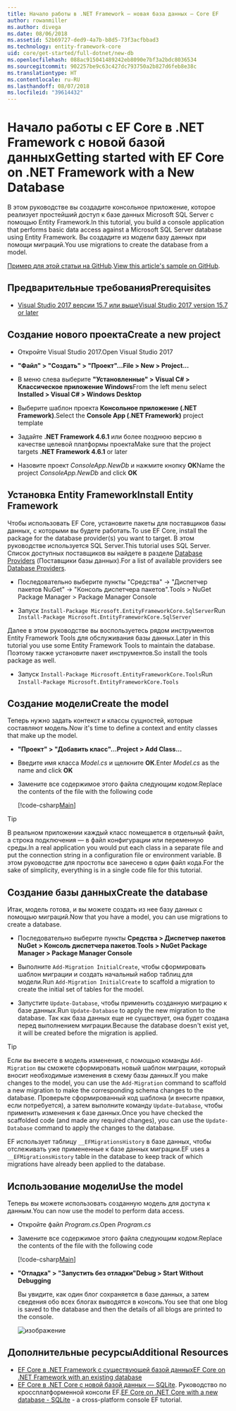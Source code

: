 ```yaml
---
title: Начало работы в .NET Framework — новая база данных — Core EF
author: rowanmiller
ms.author: divega
ms.date: 08/06/2018
ms.assetid: 52b69727-ded9-4a7b-b8d5-73f3acfbbad3
ms.technology: entity-framework-core
uid: core/get-started/full-dotnet/new-db
ms.openlocfilehash: 088ac915041489242eb8090e7bf3a2bdc8036534
ms.sourcegitcommit: 902257be9c63c427dc793750a2b827d6feb8e38c
ms.translationtype: HT
ms.contentlocale: ru-RU
ms.lasthandoff: 08/07/2018
ms.locfileid: "39614432"
---
```

# <a name="getting-started-with-ef-core-on-net-framework-with-a-new-database"></a><span data-ttu-id="1a321-102">Начало работы с EF Core в .NET Framework с новой базой данных</span><span class="sxs-lookup"><span data-stu-id="1a321-102">Getting started with EF Core on .NET Framework with a New Database</span></span>

<span data-ttu-id="1a321-103">В этом руководстве вы создадите консольное приложение, которое реализует простейший доступ к базе данных Microsoft SQL Server с помощью Entity Framework.</span><span class="sxs-lookup"><span data-stu-id="1a321-103">In this tutorial, you build a console application that performs basic data access against a Microsoft SQL Server database using Entity Framework.</span></span> <span data-ttu-id="1a321-104">Вы создадите из модели базу данных при помощи миграций.</span><span class="sxs-lookup"><span data-stu-id="1a321-104">You use migrations to create the database from a model.</span></span>

<span data-ttu-id="1a321-105">[Пример для этой статьи на GitHub](https://github.com/aspnet/EntityFramework.Docs/tree/master/samples/core/GetStarted/FullNet/ConsoleApp.NewDb).</span><span class="sxs-lookup"><span data-stu-id="1a321-105">[View this article's sample on GitHub](https://github.com/aspnet/EntityFramework.Docs/tree/master/samples/core/GetStarted/FullNet/ConsoleApp.NewDb).</span></span>

## <a name="prerequisites"></a><span data-ttu-id="1a321-106">Предварительные требования</span><span class="sxs-lookup"><span data-stu-id="1a321-106">Prerequisites</span></span>

* [<span data-ttu-id="1a321-107">Visual Studio 2017 версии 15.7 или выше</span><span class="sxs-lookup"><span data-stu-id="1a321-107">Visual Studio 2017 version 15.7 or later</span></span>](https://www.visualstudio.com/downloads/)

## <a name="create-a-new-project"></a><span data-ttu-id="1a321-108">Создание нового проекта</span><span class="sxs-lookup"><span data-stu-id="1a321-108">Create a new project</span></span>

* <span data-ttu-id="1a321-109">Откройте Visual Studio 2017.</span><span class="sxs-lookup"><span data-stu-id="1a321-109">Open Visual Studio 2017</span></span>

* <span data-ttu-id="1a321-110">**"Файл" > "Создать" > "Проект"…**</span><span class="sxs-lookup"><span data-stu-id="1a321-110">**File > New > Project...**</span></span>

* <span data-ttu-id="1a321-111">В меню слева выберите **"Установленные" > Visual C# > Классическое приложение Windows**</span><span class="sxs-lookup"><span data-stu-id="1a321-111">From the left menu select **Installed > Visual C# > Windows Desktop**</span></span>

* <span data-ttu-id="1a321-112">Выберите шаблон проекта **Консольное приложение (.NET Framework)**.</span><span class="sxs-lookup"><span data-stu-id="1a321-112">Select the **Console App (.NET Framework)** project template</span></span>

* <span data-ttu-id="1a321-113">Задайте **.NET Framework 4.6.1** или более позднюю версию в качестве целевой платформы проекта</span><span class="sxs-lookup"><span data-stu-id="1a321-113">Make sure that the project targets **.NET Framework 4.6.1** or later</span></span>

* <span data-ttu-id="1a321-114">Назовите проект *ConsoleApp.NewDb* и нажмите кнопку **ОК**</span><span class="sxs-lookup"><span data-stu-id="1a321-114">Name the project *ConsoleApp.NewDb* and click **OK**</span></span>

## <a name="install-entity-framework"></a><span data-ttu-id="1a321-115">Установка Entity Framework</span><span class="sxs-lookup"><span data-stu-id="1a321-115">Install Entity Framework</span></span>

<span data-ttu-id="1a321-116">Чтобы использовать EF Core, установите пакеты для поставщиков базы данных, с которыми вы будете работать.</span><span class="sxs-lookup"><span data-stu-id="1a321-116">To use EF Core, install the package for the database provider(s) you want to target.</span></span> <span data-ttu-id="1a321-117">В этом руководстве используется SQL Server.</span><span class="sxs-lookup"><span data-stu-id="1a321-117">This tutorial uses SQL Server.</span></span> <span data-ttu-id="1a321-118">Список доступных поставщиков вы найдете в разделе [Database Providers](../../providers/index.md) (Поставщики базы данных).</span><span class="sxs-lookup"><span data-stu-id="1a321-118">For a list of available providers see [Database Providers](../../providers/index.md).</span></span>

* <span data-ttu-id="1a321-119">Последовательно выберите пункты "Средства" -> "Диспетчер пакетов NuGet" -> "Консоль диспетчера пакетов".</span><span class="sxs-lookup"><span data-stu-id="1a321-119">Tools > NuGet Package Manager > Package Manager Console</span></span>

* <span data-ttu-id="1a321-120">Запуск `Install-Package Microsoft.EntityFrameworkCore.SqlServer`</span><span class="sxs-lookup"><span data-stu-id="1a321-120">Run `Install-Package Microsoft.EntityFrameworkCore.SqlServer`</span></span>

<span data-ttu-id="1a321-121">Далее в этом руководстве вы воспользуетесь рядом инструментов Entity Framework Tools для обслуживания базы данных.</span><span class="sxs-lookup"><span data-stu-id="1a321-121">Later in this tutorial you use some Entity Framework Tools to maintain the database.</span></span> <span data-ttu-id="1a321-122">Поэтому также установите пакет инструментов.</span><span class="sxs-lookup"><span data-stu-id="1a321-122">So install the tools package as well.</span></span>

* <span data-ttu-id="1a321-123">Запуск `Install-Package Microsoft.EntityFrameworkCore.Tools`</span><span class="sxs-lookup"><span data-stu-id="1a321-123">Run `Install-Package Microsoft.EntityFrameworkCore.Tools`</span></span>

## <a name="create-the-model"></a><span data-ttu-id="1a321-124">Создание модели</span><span class="sxs-lookup"><span data-stu-id="1a321-124">Create the model</span></span>

<span data-ttu-id="1a321-125">Теперь нужно задать контекст и классы сущностей, которые составляют модель.</span><span class="sxs-lookup"><span data-stu-id="1a321-125">Now it's time to define a context and entity classes that make up the model.</span></span>

* <span data-ttu-id="1a321-126">**"Проект" > "Добавить класс"…**</span><span class="sxs-lookup"><span data-stu-id="1a321-126">**Project > Add Class...**</span></span>

* <span data-ttu-id="1a321-127">Введите имя класса *Model.cs* и щелкните **ОК**.</span><span class="sxs-lookup"><span data-stu-id="1a321-127">Enter *Model.cs* as the name and click **OK**</span></span>

* <span data-ttu-id="1a321-128">Замените все содержимое этого файла следующим кодом:</span><span class="sxs-lookup"><span data-stu-id="1a321-128">Replace the contents of the file with the following code</span></span>

  [!code-csharp[Main](../../../../samples/core/GetStarted/FullNet/ConsoleApp.NewDb/Model.cs)] 

> [!TIP]  
> <span data-ttu-id="1a321-129">В реальном приложении каждый класс помещается в отдельный файл, а строка подключения — в файл конфигурации или переменную среды.</span><span class="sxs-lookup"><span data-stu-id="1a321-129">In a real application you would put each class in a separate file and put the connection string in a configuration file or environment variable.</span></span> <span data-ttu-id="1a321-130">В этом руководстве для простоты все занесено в один файл кода.</span><span class="sxs-lookup"><span data-stu-id="1a321-130">For the sake of simplicity, everything is in a single code file for this tutorial.</span></span>

## <a name="create-the-database"></a><span data-ttu-id="1a321-131">Создание базы данных</span><span class="sxs-lookup"><span data-stu-id="1a321-131">Create the database</span></span>

<span data-ttu-id="1a321-132">Итак, модель готова, и вы можете создать из нее базу данных с помощью миграций.</span><span class="sxs-lookup"><span data-stu-id="1a321-132">Now that you have a model, you can use migrations to create a database.</span></span>

* <span data-ttu-id="1a321-133">Последовательно выберите пункты **Средства > Диспетчер пакетов NuGet > Консоль диспетчера пакетов**.</span><span class="sxs-lookup"><span data-stu-id="1a321-133">**Tools > NuGet Package Manager > Package Manager Console**</span></span>

* <span data-ttu-id="1a321-134">Выполните `Add-Migration InitialCreate`, чтобы сформировать шаблон миграции и создать начальный набор таблиц для модели.</span><span class="sxs-lookup"><span data-stu-id="1a321-134">Run `Add-Migration InitialCreate` to scaffold a migration to create the initial set of tables for the model.</span></span>

* <span data-ttu-id="1a321-135">Запустите `Update-Database`, чтобы применить созданную миграцию к базе данных.</span><span class="sxs-lookup"><span data-stu-id="1a321-135">Run `Update-Database` to apply the new migration to the database.</span></span> <span data-ttu-id="1a321-136">Так как база данных еще не существует, она будет создана перед выполнением миграции.</span><span class="sxs-lookup"><span data-stu-id="1a321-136">Because the database doesn't exist yet, it will be created before the migration is applied.</span></span>

> [!TIP]  
> <span data-ttu-id="1a321-137">Если вы внесете в модель изменения, с помощью команды `Add-Migration` вы сможете сформировать новый шаблон миграции, который вносит необходимые изменения в схему базы данных.</span><span class="sxs-lookup"><span data-stu-id="1a321-137">If you make changes to the model, you can use the `Add-Migration` command to scaffold a new migration to make the corresponding schema changes to the database.</span></span> <span data-ttu-id="1a321-138">Проверьте сформированный код шаблона (и внесите правки, если потребуется), а затем выполните команду `Update-Database`, чтобы применить изменения к базе данных.</span><span class="sxs-lookup"><span data-stu-id="1a321-138">Once you have checked the scaffolded code (and made any required changes), you can use the `Update-Database` command to apply the changes to the database.</span></span>
>
> <span data-ttu-id="1a321-139">EF использует таблицу `__EFMigrationsHistory` в базе данных, чтобы отслеживать уже примененные к базе данных миграции.</span><span class="sxs-lookup"><span data-stu-id="1a321-139">EF uses a `__EFMigrationsHistory` table in the database to keep track of which migrations have already been applied to the database.</span></span>

## <a name="use-the-model"></a><span data-ttu-id="1a321-140">Использование модели</span><span class="sxs-lookup"><span data-stu-id="1a321-140">Use the model</span></span>

<span data-ttu-id="1a321-141">Теперь вы можете использовать созданную модель для доступа к данным.</span><span class="sxs-lookup"><span data-stu-id="1a321-141">You can now use the model to perform data access.</span></span>

* <span data-ttu-id="1a321-142">Откройте файл *Program.cs*.</span><span class="sxs-lookup"><span data-stu-id="1a321-142">Open *Program.cs*</span></span>

* <span data-ttu-id="1a321-143">Замените все содержимое этого файла следующим кодом:</span><span class="sxs-lookup"><span data-stu-id="1a321-143">Replace the contents of the file with the following code</span></span>

  [!code-csharp[Main](../../../../samples/core/GetStarted/FullNet/ConsoleApp.NewDb/Program.cs)]

* <span data-ttu-id="1a321-144">**"Отладка" > "Запустить без отладки"**</span><span class="sxs-lookup"><span data-stu-id="1a321-144">**Debug > Start Without Debugging**</span></span>

  <span data-ttu-id="1a321-145">Вы увидите, как один блог сохраняется в базе данных, а затем сведения обо всех блогах выводятся в консоль.</span><span class="sxs-lookup"><span data-stu-id="1a321-145">You see that one blog is saved to the database and then the details of all blogs are printed to the console.</span></span>

  ![изображение](_static/output-new-db.png)

## <a name="additional-resources"></a><span data-ttu-id="1a321-147">Дополнительные ресурсы</span><span class="sxs-lookup"><span data-stu-id="1a321-147">Additional Resources</span></span>

* [<span data-ttu-id="1a321-148">EF Core в .NET Framework с существующей базой данных</span><span class="sxs-lookup"><span data-stu-id="1a321-148">EF Core on .NET Framework with an existing database</span></span>](xref:core/get-started/full-dotnet/existing-db)
* <span data-ttu-id="1a321-149">[EF Core в .NET Core с новой базой данных — SQLite](xref:core/get-started/netcore/new-db-sqlite). Руководство по кроссплатформенной консоли EF.</span><span class="sxs-lookup"><span data-stu-id="1a321-149">[EF Core on .NET Core with a new database - SQLite](xref:core/get-started/netcore/new-db-sqlite) -  a cross-platform console EF tutorial.</span></span>
